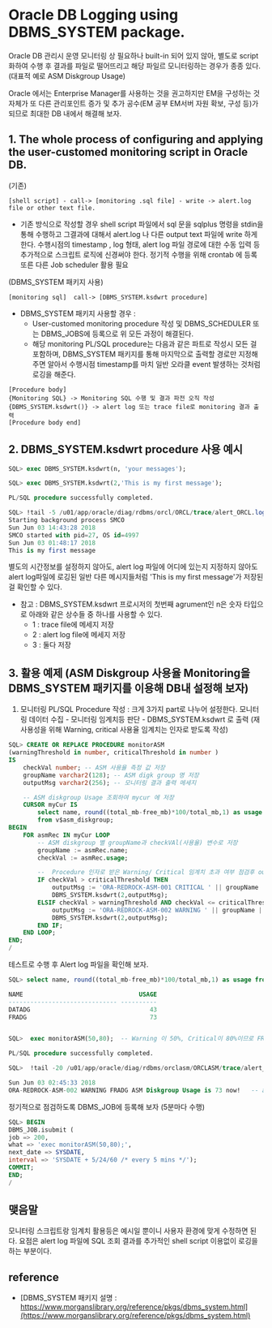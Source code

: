 # Oracle DB Logging using DBMS_SYSTEM package.


Oracle DB 관리시 운영 모니터링 상 필요하나 built-in 되어 있지 않아, 별도로 script화하여 수행 후 결과를 파일로 떨어뜨리고 해당 파일르 모니터링하는 경우가 종종 있다.
(대표적 예로 ASM Diskgroup Usage)

Oracle 에서는 Enterprise Manager를 사용하는 것을 권고하지만 EM을 구성하는 것 자체가 또 다른 관리포인트 증가 및 추가 공수(EM 공부 EM서버 자원 확보, 구성 등)가 되므로  최대한 DB 내에서 해결해 보자.

## 1. The whole process of configuring and applying the user-customed monitoring script in Oracle DB.



(기존)
```
[shell script] - call-> [monitoring .sql file] - write -> alert.log file or other text file.
```

- 기존 방식으로 작성할 경우 shell script 파일에서 sql 문을 sqlplus 명령을 stdin을 통해 수행하고 그결과에 대해서 alert.log 나 다른 output text 파일에 write 하게 한다.
수행시점의 timestamp , log 형태, alert log 파일 경로에 대한 수동 입력 등 추가적으로 스크립트 로직에 신경써야 한다.
정기적 수행을 위해 crontab 에 등록 또른 다른 Job scheduler 활용 필요



(DBMS_SYSTEM 패키지 사용)
```
[monitoring sql]  call-> [DBMS_SYSTEM.ksdwrt procedure]
```
- DBMS_SYSTEM 패키지 사용할 경우 :
   * User-customed monitoring procedure 작성 및 DBMS_SCHEDULER 또는 DBMS_JOBS에 등록으로 위 모든 과정이 해결된다.
   * 해당 monitoring PL/SQL procedure는 다음과 같은 파트로 작성시 모든 걸 포함하며, DBMS_SYSTEM 패키지를 통해 마지막으로 출력할 경로만 지정해주면 알아서 수행시점 timestamp를 마치 일반 오라클 event 발생하는 것처럼 로깅을 해준다.

```
[Procedure body]
{Monitoring SQL} -> Monitoring SQL 수행 및 결과 파전 오직 작성
{DBMS_SYSTEM.ksdwrt()} -> alert log 또는 trace file로 monitoring 결과 출력
[Procedure body end]
```

## 2. DBMS_SYSTEM.ksdwrt procedure 사용 예시

```SQL
SQL> exec DBMS_SYSTEM.ksdwrt(n, 'your messages');

SQL> exec DBMS_SYSTEM.ksdwrt(2,'This is my first message');

PL/SQL procedure successfully completed.

SQL> !tail -5 /u01/app/oracle/diag/rdbms/orcl/ORCL/trace/alert_ORCL.log
Starting background process SMCO
Sun Jun 03 14:43:28 2018
SMCO started with pid=27, OS id=4997
Sun Jun 03 01:48:17 2018 
This is my first message  
```
별도의 시간정보를 설정하지 않아도, alert log 파일에 어디에 있는지 지정하지 않아도 alert log파일에 로깅된 일반 다른 메시지들처럼 'This is my first message'가 저장된걸 확인할 수 있다.

 - 참고 : DBMS_SYSTEM.ksdwrt 프로시저의 첫번째 agrument인 n은  숫자 타입으로 아래와 같은 상수들 중 하나를 사용할 수 있다.
   * 1 : trace file에 메세지 저장
   * 2 : alert log file에 메세지 저장
   * 3 : 둘다 저장


## 3. 활용 예제 (ASM Diskgroup 사용율 Monitoring을 DBMS_SYSTEM 패키지를 이용해 DB내 설정해 보자)

1) 모니터링 PL/SQL Procedure 작성 : 크게 3가지 part로 나누어 설정한다.
모니터링 데이터 수집 - 모니터링 임계치등 판단 - DBMS_SYSTEM.ksdwrt 로 출력
(재사용성을 위해 Warning, critical 사용율 임계치는 인자로 받도록 작성)

```SQL
SQL> CREATE OR REPLACE PROCEDURE monitorASM
(warningThreshold in number, criticalThreshold in number )
IS
	checkVal number; -- ASM 사용율 측정 값 저장
	groupName varchar2(128); -- ASM digk group 명 저장
	outputMsg varchar2(256); -- 모니터링 결과 출력 메세지

    -- ASM diskgroup Usage 조회하여 mycur 에 저장
	CURSOR myCur IS
		select name, round((total_mb-free_mb)*100/total_mb,1) as usage 
		from v$asm_diskgroup;
BEGIN
    FOR asmRec IN myCur LOOP
	    -- ASM diskgroup 별 groupName과 checkVAl(사용율) 변수로 저장
		groupName := asmRec.name;
		checkVal := asmRec.usage;

        --  Procedure 인자로 받은 Warning/ Critical 임계치 초과 여부 점검후 outputMsg 완성 후 alert log에 출력
		IF checkVal > criticalThreshold THEN
			outputMsg := 'ORA-REDROCK-ASM-001 CRITICAL ' || groupName || ' ASM Diskgroup Usage is ' || checkVal || ' now!';
		    DBMS_SYSTEM.ksdwrt(2,outputMsg);
		ELSIF checkVal > warningThreshold AND checkVal <= criticalThreshold THEN
			outputMsg := 'ORA-REDROCK-ASM-002 WARNING ' || groupName || ' ASM Diskgroup Usage is ' || checkVal || ' now!';
            DBMS_SYSTEM.ksdwrt(2,outputMsg);
		END IF;
	END LOOP;
END;
/
```

테스트로 수행 후 Alert log 파일을 확인해 보자.
```SQL
SQL> select name, round((total_mb-free_mb)*100/total_mb,1) as usage from v$asm_diskgroup;   -- ASM usage 사용율 확인

NAME                                USAGE
------------------------------ ----------
DATADG                                 43
FRADG                                  73


SQL>  exec monitorASM(50,80);  -- Warning 이 50%, Critical이 80%이므로 FRADG 만  Waring으로 alert log에 출력되어야 한다.

PL/SQL procedure successfully completed.

SQL>  !tail -20 /u01/app/oracle/diag/rdbms/orclasm/ORCLASM/trace/alert_ORCLASM.log

Sun Jun 03 02:45:33 2018
ORA-REDROCK-ASM-002 WARNING FRADG ASM Diskgroup Usage is 73 now!   -- alert log 확인시 원하는 조건대로 잘 출력됨을 확인할 수 있다.

```

정기적으로 점검하도록 DBMS_JOB에 등록해 보자 (5분마다 수행)
```SQL
SQL> BEGIN
DBMS_JOB.isubmit (
job => 200,
what => 'exec monitorASM(50,80);',
next_date => SYSDATE,
interval => 'SYSDATE + 5/24/60 /* every 5 mins */');
COMMIT;
END;
/

```


## 맺음말
 모니터링 스크립트랑 임계치 활용등은 예시일 뿐이니 사용자 환경에 맞게 수정하면 된다.
 요점은 alert log 파일에 SQL 조회 결과를 추가적인 shell script 이용없이 로깅을 하는 부분이다.

## reference 

 - [DBMS_SYSTEM 패키지 설명 : https://www.morganslibrary.org/reference/pkgs/dbms_system.html](https://www.morganslibrary.org/reference/pkgs/dbms_system.html)
